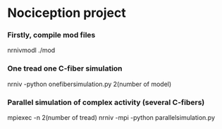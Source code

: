 # Nociception project

### Firstly, compile mod files
nrnivmodl ./mod

### One tread one C-fiber simulation
nrniv -python onefibersimulation.py 2(number of model)

### Parallel simulation of сomplex activity (several C-fibers)
mpiexec -n 2(number of tread) nrniv -mpi -python parallelsimulation.py 
